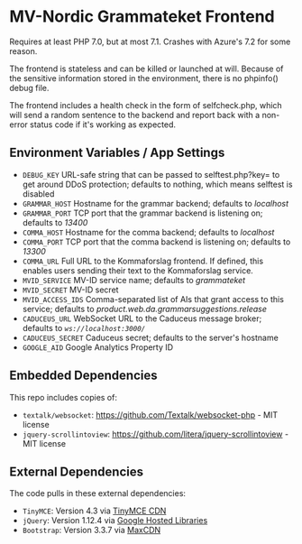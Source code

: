 # MV-Nordic Grammateket Frontend
Requires at least PHP 7.0, but at most 7.1. Crashes with Azure's 7.2 for some reason.

The frontend is stateless and can be killed or launched at will. Because of the sensitive information stored in the environment, there is no phpinfo() debug file.

The frontend includes a health check in the form of selfcheck.php, which will send a random sentence to the backend and report back with a non-error status code if it's working as expected.

## Environment Variables / App Settings
* `DEBUG_KEY`	URL-safe string that can be passed to selftest.php?key= to get around DDoS protection; defaults to nothing, which means selftest is disabled
* `GRAMMAR_HOST`	Hostname for the grammar backend; defaults to *localhost*
* `GRAMMAR_PORT`	TCP port that the grammar backend is listening on; defaults to *13400*
* `COMMA_HOST`	Hostname for the comma backend; defaults to *localhost*
* `COMMA_PORT`	TCP port that the comma backend is listening on; defaults to *13300*
* `COMMA_URL`	Full URL to the Kommaforslag frontend. If defined, this enables users sending their text to the Kommaforslag service.
* `MVID_SERVICE`	MV-ID service name; defaults to *grammateket*
* `MVID_SECRET`	MV-ID secret
* `MVID_ACCESS_IDS`	Comma-separated list of AIs that grant access to this service; defaults to *product.web.da.grammarsuggestions.release*
* `CADUCEUS_URL`	WebSocket URL to the Caduceus message broker; defaults to *`ws://localhost:3000/`*
* `CADUCEUS_SECRET`	Caduceus secret; defaults to the server's hostname
* `GOOGLE_AID`	Google Analytics Property ID

## Embedded Dependencies
This repo includes copies of:
* `textalk/websocket`: https://github.com/Textalk/websocket-php - MIT license
* `jquery-scrollintoview`: https://github.com/litera/jquery-scrollintoview - MIT license

## External Dependencies
The code pulls in these external dependencies:
* `TinyMCE`: Version 4.3 via [TinyMCE CDN](https://www.tinymce.com/download/)
* `jQuery`: Version 1.12.4 via [Google Hosted Libraries](https://developers.google.com/speed/libraries/)
* `Bootstrap`: Version 3.3.7 via [MaxCDN](http://getbootstrap.com/getting-started/#download-cdn)
